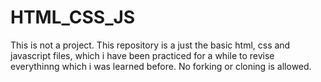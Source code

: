 # HTML_CSS_JS
This is not a project. 
This repository is a just the basic html, css and javascript files,
which i have been practiced for a while to revise everythinng which i was learned before.
No forking or cloning is allowed. 

